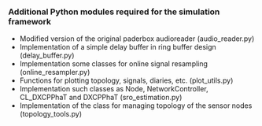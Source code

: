 ### Additional Python modules required for the simulation framework
- Modified version of the original paderbox audioreader (audio_reader.py)
- Implementation of a simple delay buffer in ring buffer design (delay_buffer.py)
- Implementation some classes for online signal resampling (online_resampler.py)
- Functions for plotting topology, signals, diaries, etc. (plot_utils.py)
- Implementation such classes as Node, NetworkController, CL_DXCPPhaT and DXCPPhaT (sro_estimation.py)
- Implementation of the class for managing topology of the sensor nodes (topology_tools.py)
